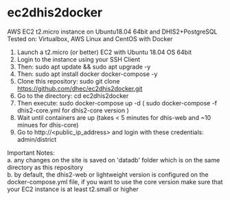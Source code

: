 # ec2dhis2docker
AWS EC2 t2.micro instance on Ubuntu18.04 64bit and DHIS2+PostgreSQL<br> 
Tested on: Virtualbox, AWS Linux and CentOS with Docker

1. Launch a t2.micro (or better) EC2 with Ubuntu 18.04 OS 64bit
2. Login to the instance using your SSH Client
3. Then: sudo apt update && sudo apt upgrade -y
4. Then: sudo apt install docker docker-compose -y 
5. Clone this repository: sudo git clone https://github.com/dhec/ec2dhis2docker.git
6. Go to the directory: cd ec2dhis2docker
7. Then execute: sudo docker-compose up -d ( sudo docker-compose -f dhis2-core.yml for dhis2-core version )
8. Wait until containers are up (takes < 5 minutes for dhis-web and ~10 minues for dhis-core) 
9. Go to http://<public_ip_address> and login with these credentials: admin/district

Important Notes:<br> 
a. any changes on the site is saved on 'datadb' folder which is on the same directory as this repository<br>
b. by default, the dhis2-web or lightweight version is configured on the docker-compose.yml file, if you want to use the core version make sure that your EC2 instance is at least t2.small or higher
